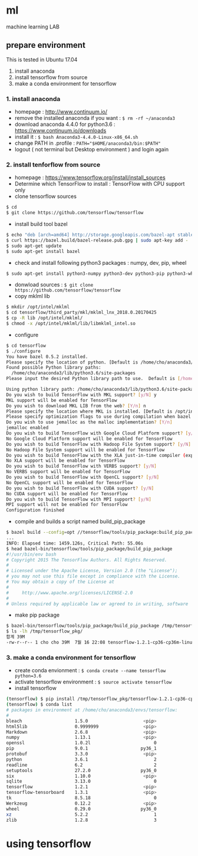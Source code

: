 # ml
machine learning LAB

## prepare environment

This is tested in Ubuntu 17.04
1. install anaconda
2. install tensorflow from source
3. make a conda environment for tensorflow

### 1. install anaconda
- homepage : http://www.continuum.io/
- remove the installed anaconda if you want : ```$ rm -rf ~/anaconda3```
- download anaconda 4.4.0 for python3.6 : https://www.continuum.io/downloads
- install it : ```$ bash Anaconda3-4.4.0-Linux-x86_64.sh```
- change PATH in .profile : ```PATH="$HOME/anaconda3/bin:$PATH"```
- logout ( not terminal but Desktop environment ) and login again

### 2. install tenforflow from source
- homepage : https://www.tensorflow.org/install/install_sources
- Determine which TensorFlow to install : TensorFlow with CPU support only
- clone tensorflow sources
```bash
$ cd
$ git clone https://github.com/tensorflow/tensorflow 
```
- install build tool bazel
```bash
$ echo "deb [arch=amd64] http://storage.googleapis.com/bazel-apt stable jdk1.8" | sudo tee /etc/apt/sources.list.d/bazel.list
$ curl https://bazel.build/bazel-release.pub.gpg | sudo apt-key add -
$ sudo apt-get update
$ sudo apt-get install bazel
```
- check and install following python3 packages : numpy, dev, pip, wheel
```bash
$ sudo apt-get install python3-numpy python3-dev python3-pip python3-wheel
```
- donwload sources : ```$ git clone https://github.com/tensorflow/tensorflow```
- copy mklml lib
```bash
$ mkdir /opt/intel/mklml
$ cd tensorflow/third_party/mkl/mklml_lnx_2018.0.20170425
$ cp -R lib /opt/intel/mklml/
$ chmod -x /opt/intel/mklml/lib/libmklml_intel.so
```
- configure
```bash
$ cd tensorflow
$ ./configure
You have bazel 0.5.2 installed.
Please specify the location of python. [Default is /home/cho/anaconda3/bin/python]: 
Found possible Python library paths:
  /home/cho/anaconda3/lib/python3.6/site-packages
Please input the desired Python library path to use.  Default is [/home/cho/anaconda3/lib/python3.6/site-packages]

Using python library path: /home/cho/anaconda3/lib/python3.6/site-packages
Do you wish to build TensorFlow with MKL support? [y/N] y
MKL support will be enabled for TensorFlow
Do you wish to download MKL LIB from the web? [Y/n] n
Please specify the location where MKL is installed. [Default is /opt/intel/mklml]: 
Please specify optimization flags to use during compilation when bazel option "--config=opt" is specified [Default is -march=native]: 
Do you wish to use jemalloc as the malloc implementation? [Y/n] 
jemalloc enabled
Do you wish to build TensorFlow with Google Cloud Platform support? [y/N] 
No Google Cloud Platform support will be enabled for TensorFlow
Do you wish to build TensorFlow with Hadoop File System support? [y/N] 
No Hadoop File System support will be enabled for TensorFlow
Do you wish to build TensorFlow with the XLA just-in-time compiler (experimental)? [y/N] 
No XLA support will be enabled for TensorFlow
Do you wish to build TensorFlow with VERBS support? [y/N] 
No VERBS support will be enabled for TensorFlow
Do you wish to build TensorFlow with OpenCL support? [y/N] 
No OpenCL support will be enabled for TensorFlow
Do you wish to build TensorFlow with CUDA support? [y/N] 
No CUDA support will be enabled for TensorFlow
Do you wish to build TensorFlow with MPI support? [y/N] 
MPI support will not be enabled for TensorFlow
Configuration finished

```
- compile and builds a script named build_pip_package
```bash
$ bazel build --config=opt //tensorflow/tools/pip_package:build_pip_package
...
INFO: Elapsed time: 1459.126s, Critical Path: 55.06s
$ head bazel-bin/tensorflow/tools/pip_package/build_pip_package
#!/usr/bin/env bash
# Copyright 2015 The TensorFlow Authors. All Rights Reserved.
#
# Licensed under the Apache License, Version 2.0 (the "License");
# you may not use this file except in compliance with the License.
# You may obtain a copy of the License at
#
#     http://www.apache.org/licenses/LICENSE-2.0
#
# Unless required by applicable law or agreed to in writing, software
```
- make pip package
```bash
$ bazel-bin/tensorflow/tools/pip_package/build_pip_package /tmp/tensorflow_pkg
$ ls -lh /tmp/tensorflow_pkg/
합계 39M
-rw-r--r-- 1 cho cho 39M  7월 16 22:08 tensorflow-1.2.1-cp36-cp36m-linux_x86_64.whl
```

### 3. make a conda environment for tensorflow
- create conda envionment : ```$ conda create --name tensorflow python=3.6```
- activate tensorflow environment : ```$ source activate tensorflow```
- install tensorflow 
```bash
(tensorflow) $ pip install /tmp/tensorflow_pkg/tensorflow-1.2.1-cp36-cp36m-linux_x86_64.whl
(tensorflow) $ conda list
# packages in environment at /home/cho/anaconda3/envs/tensorflow:
#
bleach                    1.5.0                     <pip>
html5lib                  0.9999999                 <pip>
Markdown                  2.6.8                     <pip>
numpy                     1.13.1                    <pip>
openssl                   1.0.2l                        0  
pip                       9.0.1                    py36_1  
protobuf                  3.3.0                     <pip>
python                    3.6.1                         2  
readline                  6.2                           2  
setuptools                27.2.0                   py36_0  
six                       1.10.0                    <pip>
sqlite                    3.13.0                        0  
tensorflow                1.2.1                     <pip>
tensorflow-tensorboard    1.3.1                     <pip>
tk                        8.5.18                        0  
Werkzeug                  0.12.2                    <pip>
wheel                     0.29.0                   py36_0  
xz                        5.2.2                         1  
zlib                      1.2.8                         3
```

# using tensorflow
